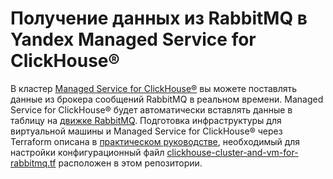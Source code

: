 # Получение данных из RabbitMQ в Yandex Managed Service for ClickHouse®

В кластер [Managed Service for ClickHouse®](https://yandex.cloud/ru/docs/managed-clickhouse) вы можете поставлять данные из брокера сообщений RabbitMQ в реальном времени. Managed Service for ClickHouse® будет автоматически вставлять данные в таблицу на [движке RabbitMQ](https://clickhouse.com/docs/ru/engines/table-engines/integrations/rabbitmq). Подготовка инфраструктуры для виртуальной машины и Managed Service for ClickHouse® через Terraform описана в [практическом руководстве](https://yandex.cloud/ru/docs/tutorials/dataplatform/fetch-data-from-rabbitmq), необходимый для настройки конфигурационный файл [clickhouse-cluster-and-vm-for-rabbitmq.tf](clickhouse-cluster-and-vm-for-rabbitmq.tf) расположен в этом репозитории.

